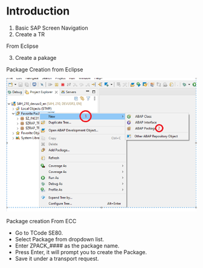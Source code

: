 # Introduction
1. Basic SAP Screen Navigation
2. Create a TR

From Eclipse



3. Create a pakage

Package Creation from Eclipse 

![Eclipse Pakage.png](https://github.com/satid19/ABAP-Workbench-Dictionary/blob/main/Exercises/EX0/Eclipse%20Pakage.PNG)


Package creation From ECC
* Go to TCode SE80.
* Select Package from dropdown list.
* Enter ZPACK_#### as the package name.
* Press Enter, it will prompt you to create the Package.
* Save it under a transport request.



